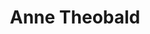 ---
education:
  courses:
  - course: MS in Epidemiology
    institution: University of Iowa
    year: 2015
  - course: BS in Psychology
    institution: University of Iowa
    year: 2011
email: "anneitheo@gmail.com"
highlight_name: false
interests:
- Social determinants of health
- Environmental health
social:
- icon: envelope
  icon_pack: fas
  link: /#contact
- display:
    header: true
  icon: twitter
  icon_pack: fab
  label: Follow me on Twitter
  link: https://twitter.com/anneitheo
- icon: github
  icon_pack: fab
  link: https://github.com/aitheoba
- icon: linkedin
  icon_pack: fab
  link: https://www.linkedin.com/
superuser: true
title: Anne Theobald
---